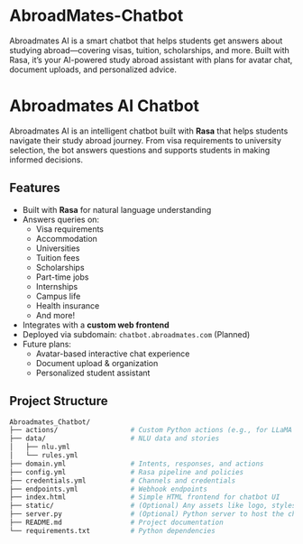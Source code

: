 # AbroadMates-Chatbot
Abroadmates AI is a smart chatbot that helps students get answers about studying abroad—covering visas, tuition, scholarships, and more. Built with Rasa, it’s your AI-powered study abroad assistant with plans for avatar chat, document uploads, and personalized advice.


# Abroadmates AI Chatbot

Abroadmates AI is an intelligent chatbot built with **Rasa** that helps students navigate their study abroad journey. From visa requirements to university selection, the bot answers questions and supports students in making informed decisions.

## Features

- Built with **Rasa** for natural language understanding
- Answers queries on:
  - Visa requirements
  - Accommodation
  - Universities
  - Tuition fees
  - Scholarships
  - Part-time jobs
  - Internships
  - Campus life
  - Health insurance
  - And more!
- Integrates with a **custom web frontend**
- Deployed via subdomain: `chatbot.abroadmates.com` (Planned)
- Future plans:
  - Avatar-based interactive chat experience
  - Document upload & organization
  - Personalized student assistant

## Project Structure

```bash
Abroadmates_Chatbot/
├── actions/                  # Custom Python actions (e.g., for LLaMA or web search)
├── data/                     # NLU data and stories
│   ├── nlu.yml
│   └── rules.yml
├── domain.yml                # Intents, responses, and actions
├── config.yml                # Rasa pipeline and policies
├── credentials.yml           # Channels and credentials
├── endpoints.yml             # Webhook endpoints
├── index.html                # Simple HTML frontend for chatbot UI
├── static/                   # (Optional) Any assets like logo, stylesheets
├── server.py                 # (Optional) Python server to host the chatbot frontend
├── README.md                 # Project documentation
└── requirements.txt          # Python dependencies
